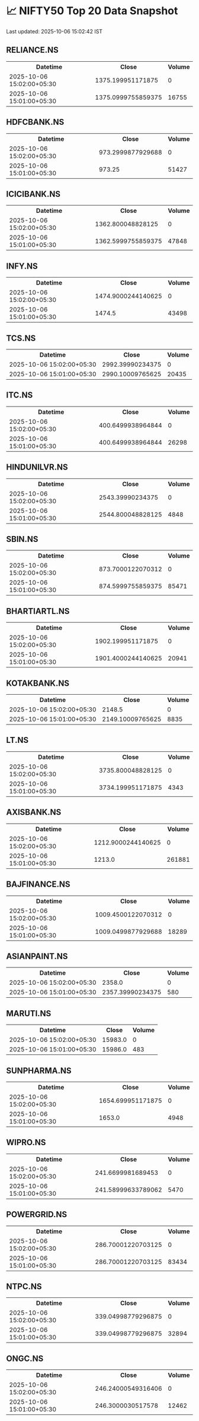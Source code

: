 # 📈 NIFTY50 Top 20 Data Snapshot

Last updated: 2025-10-06 15:02:42 IST

## RELIANCE.NS

<table>
  <tr><th>Datetime</th><th>Close</th><th>Volume</th></tr>
  <tr><td>2025-10-06 15:02:00+05:30</td><td>1375.199951171875</td><td>0</td></tr>
  <tr><td>2025-10-06 15:01:00+05:30</td><td>1375.0999755859375</td><td>16755</td></tr>
</table>

## HDFCBANK.NS

<table>
  <tr><th>Datetime</th><th>Close</th><th>Volume</th></tr>
  <tr><td>2025-10-06 15:02:00+05:30</td><td>973.2999877929688</td><td>0</td></tr>
  <tr><td>2025-10-06 15:01:00+05:30</td><td>973.25</td><td>51427</td></tr>
</table>

## ICICIBANK.NS

<table>
  <tr><th>Datetime</th><th>Close</th><th>Volume</th></tr>
  <tr><td>2025-10-06 15:02:00+05:30</td><td>1362.800048828125</td><td>0</td></tr>
  <tr><td>2025-10-06 15:01:00+05:30</td><td>1362.5999755859375</td><td>47848</td></tr>
</table>

## INFY.NS

<table>
  <tr><th>Datetime</th><th>Close</th><th>Volume</th></tr>
  <tr><td>2025-10-06 15:02:00+05:30</td><td>1474.9000244140625</td><td>0</td></tr>
  <tr><td>2025-10-06 15:01:00+05:30</td><td>1474.5</td><td>43498</td></tr>
</table>

## TCS.NS

<table>
  <tr><th>Datetime</th><th>Close</th><th>Volume</th></tr>
  <tr><td>2025-10-06 15:02:00+05:30</td><td>2992.39990234375</td><td>0</td></tr>
  <tr><td>2025-10-06 15:01:00+05:30</td><td>2990.10009765625</td><td>20435</td></tr>
</table>

## ITC.NS

<table>
  <tr><th>Datetime</th><th>Close</th><th>Volume</th></tr>
  <tr><td>2025-10-06 15:02:00+05:30</td><td>400.6499938964844</td><td>0</td></tr>
  <tr><td>2025-10-06 15:01:00+05:30</td><td>400.6499938964844</td><td>26298</td></tr>
</table>

## HINDUNILVR.NS

<table>
  <tr><th>Datetime</th><th>Close</th><th>Volume</th></tr>
  <tr><td>2025-10-06 15:02:00+05:30</td><td>2543.39990234375</td><td>0</td></tr>
  <tr><td>2025-10-06 15:01:00+05:30</td><td>2544.800048828125</td><td>4848</td></tr>
</table>

## SBIN.NS

<table>
  <tr><th>Datetime</th><th>Close</th><th>Volume</th></tr>
  <tr><td>2025-10-06 15:02:00+05:30</td><td>873.7000122070312</td><td>0</td></tr>
  <tr><td>2025-10-06 15:01:00+05:30</td><td>874.5999755859375</td><td>85471</td></tr>
</table>

## BHARTIARTL.NS

<table>
  <tr><th>Datetime</th><th>Close</th><th>Volume</th></tr>
  <tr><td>2025-10-06 15:02:00+05:30</td><td>1902.199951171875</td><td>0</td></tr>
  <tr><td>2025-10-06 15:01:00+05:30</td><td>1901.4000244140625</td><td>20941</td></tr>
</table>

## KOTAKBANK.NS

<table>
  <tr><th>Datetime</th><th>Close</th><th>Volume</th></tr>
  <tr><td>2025-10-06 15:02:00+05:30</td><td>2148.5</td><td>0</td></tr>
  <tr><td>2025-10-06 15:01:00+05:30</td><td>2149.10009765625</td><td>8835</td></tr>
</table>

## LT.NS

<table>
  <tr><th>Datetime</th><th>Close</th><th>Volume</th></tr>
  <tr><td>2025-10-06 15:02:00+05:30</td><td>3735.800048828125</td><td>0</td></tr>
  <tr><td>2025-10-06 15:01:00+05:30</td><td>3734.199951171875</td><td>4343</td></tr>
</table>

## AXISBANK.NS

<table>
  <tr><th>Datetime</th><th>Close</th><th>Volume</th></tr>
  <tr><td>2025-10-06 15:02:00+05:30</td><td>1212.9000244140625</td><td>0</td></tr>
  <tr><td>2025-10-06 15:01:00+05:30</td><td>1213.0</td><td>261881</td></tr>
</table>

## BAJFINANCE.NS

<table>
  <tr><th>Datetime</th><th>Close</th><th>Volume</th></tr>
  <tr><td>2025-10-06 15:02:00+05:30</td><td>1009.4500122070312</td><td>0</td></tr>
  <tr><td>2025-10-06 15:01:00+05:30</td><td>1009.0499877929688</td><td>18289</td></tr>
</table>

## ASIANPAINT.NS

<table>
  <tr><th>Datetime</th><th>Close</th><th>Volume</th></tr>
  <tr><td>2025-10-06 15:02:00+05:30</td><td>2358.0</td><td>0</td></tr>
  <tr><td>2025-10-06 15:01:00+05:30</td><td>2357.39990234375</td><td>580</td></tr>
</table>

## MARUTI.NS

<table>
  <tr><th>Datetime</th><th>Close</th><th>Volume</th></tr>
  <tr><td>2025-10-06 15:02:00+05:30</td><td>15983.0</td><td>0</td></tr>
  <tr><td>2025-10-06 15:01:00+05:30</td><td>15986.0</td><td>483</td></tr>
</table>

## SUNPHARMA.NS

<table>
  <tr><th>Datetime</th><th>Close</th><th>Volume</th></tr>
  <tr><td>2025-10-06 15:02:00+05:30</td><td>1654.699951171875</td><td>0</td></tr>
  <tr><td>2025-10-06 15:01:00+05:30</td><td>1653.0</td><td>4948</td></tr>
</table>

## WIPRO.NS

<table>
  <tr><th>Datetime</th><th>Close</th><th>Volume</th></tr>
  <tr><td>2025-10-06 15:02:00+05:30</td><td>241.6699981689453</td><td>0</td></tr>
  <tr><td>2025-10-06 15:01:00+05:30</td><td>241.58999633789062</td><td>5470</td></tr>
</table>

## POWERGRID.NS

<table>
  <tr><th>Datetime</th><th>Close</th><th>Volume</th></tr>
  <tr><td>2025-10-06 15:02:00+05:30</td><td>286.70001220703125</td><td>0</td></tr>
  <tr><td>2025-10-06 15:01:00+05:30</td><td>286.70001220703125</td><td>83434</td></tr>
</table>

## NTPC.NS

<table>
  <tr><th>Datetime</th><th>Close</th><th>Volume</th></tr>
  <tr><td>2025-10-06 15:02:00+05:30</td><td>339.04998779296875</td><td>0</td></tr>
  <tr><td>2025-10-06 15:01:00+05:30</td><td>339.04998779296875</td><td>32894</td></tr>
</table>

## ONGC.NS

<table>
  <tr><th>Datetime</th><th>Close</th><th>Volume</th></tr>
  <tr><td>2025-10-06 15:02:00+05:30</td><td>246.24000549316406</td><td>0</td></tr>
  <tr><td>2025-10-06 15:01:00+05:30</td><td>246.3000030517578</td><td>12462</td></tr>
</table>

